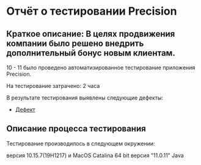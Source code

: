 # Отчёт о тестировании Precision

## Краткое описание: В целях продвижения компании было решено внедрить дополнительный бонус новым клиентам.

10 - 11 было проведено автоматизированное тестирование приложения Precision.

На тестирование затрачено: 2 часа

В результате тестирования выявлены следующие дефекты:

* [Дефект](https://github.com/DmitriiLife/java4/issues/1)

## Описание процесса тестирования

Тестирование производилось в следующем окружении:

версия 10.15.7(19H1217) и MacOS Catalina 64 bit
версия "11.0.11" Java
